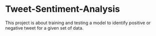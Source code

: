 # Tweet-Sentiment-Analysis
This project is about training and testing a model to identify positive or negative tweet for a given set of data.
